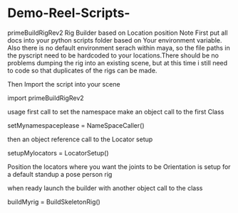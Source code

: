 Demo-Reel-Scripts-
==================

primeBuildRigRev2  Rig Builder based on Location position
 Note First put all docs into your python scripts folder based on Your environment variable.
 Also there is no default environment serach within maya, so the file paths in the pyscript need to be
 hardcoded to your locations.There should be no problems dumping the rig into an existing scene, but at this time
 i still need to code so that duplicates of the rigs can be made. 
 
 Then Import the script into your scene
 
  import primeBuildRigRev2
 
 usage first call to set the namespace make an object call to the first Class 
 
 
 setMynamespaceplease = NameSpaceCaller()
 
 
 
 then an object reference call to the Locator setup
 
 setupMylocators = LocatorSetup()
 
 
 Position the locators where you want the joints to be Orientation is setup for a default standup a pose person rig
 
 when ready launch the builder with another object call to the class
 
 buildMyrig = BuildSkeletonRig()
 
 
